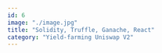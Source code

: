 ```yaml
---
id: 6
image: "./image.jpg"
title: "Solidity, Truffle, Ganache, React"
category: "Yield-farming Uniswap V2"
---
```

